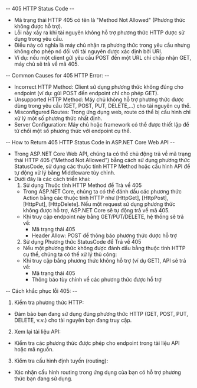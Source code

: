 -- 405 HTTP Status Code --
- Mã trạng thái HTTP 405 có tên là "Method Not Allowed" (Phương thức không được hỗ trợ). 
- Lỗi này xảy ra khi tài nguyên không hỗ trợ phương thức HTTP được sử dụng trong yêu cầu. 
- Điều này có nghĩa là máy chủ nhận ra phương thức trong yêu cầu nhưng không cho phép nó đối với tài nguyên được xác định bởi URI. 
- Ví dụ: nếu một client gửi yêu cầu POST đến một URL chỉ chấp nhận GET, máy chủ sẽ trả về mã 405.

-- Common Causes for 405 HTTP Error: --
- Incorrect HTTP Method: Client sử dụng phương thức không đúng cho endpoint (ví dụ: gửi POST đến endpoint chỉ cho phép GET).
- Unsupported HTTP Method: Máy chủ không hỗ trợ phương thức được dùng trong yêu cầu (GET, POST, PUT, DELETE,...) cho tài nguyên cụ thể.
- Misconfigured Routes: Trong ứng dụng web, route có thể bị cấu hình chỉ xử lý một số phương thức nhất định.
- Server Configuration: Máy chủ hoặc framework có thể được thiết lập để từ chối một số phương thức với endpoint cụ thể.

-- How to Return 405 HTTP Status Code in ASP.NET Core Web API --
- Trong ASP.NET Core Web API, chúng ta có thể chủ động trả về mã trạng thái HTTP 405 ("Method Not Allowed") bằng cách sử dụng phương thức StatusCode, sử dụng các thuộc tính HTTP Method hoặc cấu hình API để tự động xử lý bằng Middleware tùy chỉnh.
- Dưới đây là các cách triển khai:
  1. Sử dụng Thuộc tính HTTP Method để Trả về 405
    - Trong ASP.NET Core, chúng ta có thể đánh dấu các phương thức Action bằng các thuộc tính HTTP như [HttpGet], [HttpPost], [HttpPut], [HttpDelete]. Nếu một request sử dụng phương thức không được hỗ trợ, ASP.NET Core sẽ tự động trả về mã 405.
    - Khi truy cập endpoint này bằng GET/PUT/DELETE, hệ thống sẽ trả về:
      - Mã trạng thái 405
      - Header Allow: POST để thông báo phương thức được hỗ trợ
  2. Sử dụng Phương thức StatusCode để Trả về 405
    - Nếu một phương thức không được đánh dấu bằng thuộc tính HTTP cụ thể, chúng ta có thể xử lý thủ công:
    - Khi truy cập bằng phương thức không hỗ trợ (ví dụ GET), API sẽ trả về:
      - Mã trạng thái 405
      - Thông báo tùy chỉnh về các phương thức được hỗ trợ

-- Cách khắc phục lỗi 405: -- 
1. Kiểm tra phương thức HTTP:
  - Đảm bảo bạn đang sử dụng đúng phương thức HTTP (GET, POST, PUT, DELETE, v.v.) cho tài nguyên bạn đang truy cập.

2. Xem lại tài liệu API:
  - Kiểm tra các phương thức được phép cho endpoint trong tài liệu API hoặc mã nguồn.

3. Kiểm tra cấu hình định tuyến (routing):
  - Xác nhận cấu hình routing trong ứng dụng của bạn có hỗ trợ phương thức bạn đang sử dụng.